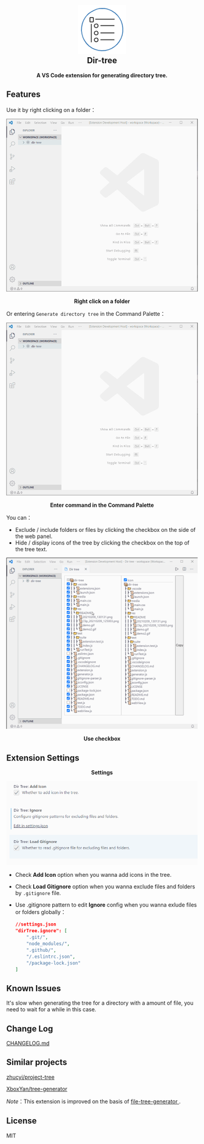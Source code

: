 <h2 align="center"><img src="https://github.com/Higurashi-kagome/dir-tree/raw/main/res/README/icon.png" height="128"><br>Dir-tree</h2>

<p align = "center"><strong>A VS Code extension for generating directory tree.</strong></p>

## Features

Use it by right clicking on a folder：

![demo1](https://github.com/Higurashi-kagome/dir-tree/raw/main/res/README/demo1.gif)

<p align='center'><strong>Right click on a folder</strong></p>

Or entering `Generate directory tree` in the Command Palette：

![demo2](https://github.com/Higurashi-kagome/dir-tree/raw/main/res/README/demo2.gif)

<p align='center'><strong>Enter command in the Command Palette</strong></p>

You can：

- Exclude / include folders or files by clicking the checkbox on the side of the web panel.
- Hide / display icons of the tree by clicking the checkbox on the top of the tree text.

![demo3](https://github.com/Higurashi-kagome/dir-tree/raw/main/res/README/demo3.gif)

<p align='center'><strong>Use checkbox</strong></p>

## Extension Settings

<p align = "center"><strong>Settings</strong></p>

![settings](https://github.com/Higurashi-kagome/dir-tree/raw/main/res/README/settings.png)

- Check **Add Icon** option when you wanna add icons in the tree.

- Check **Load Gitignore** option when you wanna exclude files and folders by `.gitignore` file.

- Use .gitignore pattern to edit **Ignore** config when you wanna exlude files or folders globally：

  ```json
  //settings.json
  "dirTree.ignore": [
      ".git/",
      "node_modules/",
      ".github/",
      "/.eslintrc.json",
      "/package-lock.json"
  ]
  ```

## Known Issues

It's slow when generating the tree for a directory with a amount of file, you need to wait for a while in this case.

## Change Log

[CHANGELOG.md](CHANGELOG.md)

## Similar projects

[zhucyi/project-tree](https://github.com/zhucyi/project-tree)

[XboxYan/tree-generator](https://github.com/XboxYan/tree-generator)

*Note*：This extension is improved on the basis of [file-tree-generator ](https://marketplace.visualstudio.com/items?itemName=Shinotatwu-DS.file-tree-generator).

## License

MIT